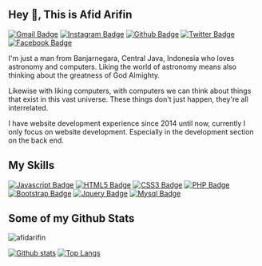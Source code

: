 [comment]: <> (My Introduction)
## Hey 👋, This is Afid Arifin

[comment]: <> (My Contacts)
[![Gmail Badge](https://img.shields.io/badge/-affinbara@gmail.com-D14836?style=flat&logo=Gmail&logoColor=white&link=mailto:affinbara@gmail.com)]()
[![Instagram Badge](https://img.shields.io/badge/-afidbara-E4405F?style=flat&logo=Instagram&logoColor=white&link=https://www.instagram.com/afidbara/)]()
[![Github Badge](https://img.shields.io/badge/-afidarifin-grey?style=flat&logo=github&logoColor=white&link=https://github.com/afidarifin/)]()
[![Twitter Badge](https://img.shields.io/badge/-afidbara-00acee?style=flat&logo=twitter&logoColor=white&link=https://twitter.com/afidbara/)]()
[![Facebook Badge](https://img.shields.io/badge/-afidbara-1877F2?style=flat&logo=facebook&logoColor=white&link=https://facebook.com/afidbara/)]()

[comment]: <> (About Me)
<p align='left'>I'm just a man from Banjarnegara, Central Java, Indonesia who loves astronomy and computers. Liking the world of astronomy means also thinking about the greatness of God Almighty.</p>
<p>Likewise with liking computers, with computers we can think about things that exist in this vast universe. These things don't just happen, they're all interrelated.</p>
<p align='left'>I have website development experience since 2014 until now, currently I only focus on website development. Especially in the development section on the back end.</p>

[comment]: <> (My Skills)
## My Skills
[![Javascript Badge](https://img.shields.io/badge/-JavaScript-F7DF1E?style=flat&logo=javascript&logoColor=black)]()
[![HTML5 Badge](https://img.shields.io/badge/-HTML5-E34F26?style=flat&logo=html5&logoColor=white)]()
[![CSS3 Badge](https://img.shields.io/badge/-CSS3-1572B6?style=flat&logo=css3&logoColor=white)]()
[![PHP Badge](https://img.shields.io/badge/-PHP-777BB4?style=flat&logo=php&logoColor=white)]()
[![Bootstrap Badge](https://img.shields.io/badge/-Bootstrap-563D7C?style=flat&logo=bootstrap&logoColor=white)]()
[![Jquery Badge](https://img.shields.io/badge/-JQuery-0769AD?style=flat&logo=jquery&logoColor=white)]()
[![Mysql Badge](https://img.shields.io/badge/-MySQL-00000F?style=flat&logo=mysql&logoColor=white)]()

[comment]: <> (My Github Stats)
## Some of my Github Stats
<p align=left> <img src=https://komarev.com/ghpvc/?username=afidarifin alt=afidarifin /> </p>

[![Github stats](https://github-readme-stats.vercel.app/api?username=afidarifin&show_icons=true&include_all_commits=true)](https://github.com/afidarifin/github-readme-stats)
[![Top Langs](https://github-readme-stats.vercel.app/api/top-langs/?username=afidarifin&layout=compact)](https://github.com/afidarifin/github-readme-stats)
